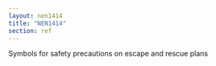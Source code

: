 ```yaml
---
layout: nen1414
title: "NEN1414"
section: ref
---
```


Symbols for safety precautions on escape and rescue plans

